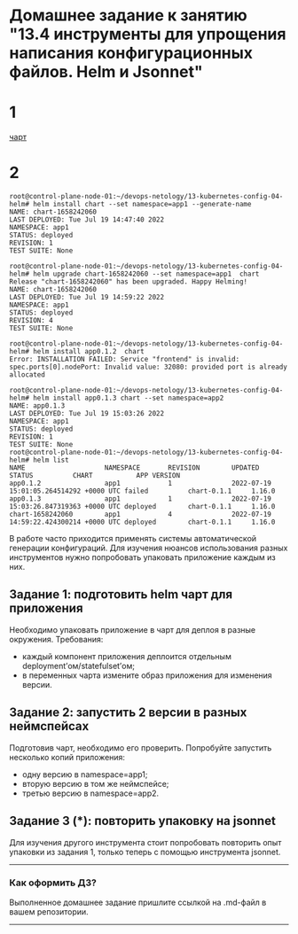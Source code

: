 # Домашнее задание к занятию "13.4 инструменты для упрощения написания конфигурационных файлов. Helm и Jsonnet"

# 1

[чарт](./chart/)

# 2

```console
root@control-plane-node-01:~/devops-netology/13-kubernetes-config-04-helm# helm install chart --set namespace=app1 --generate-name
NAME: chart-1658242060
LAST DEPLOYED: Tue Jul 19 14:47:40 2022
NAMESPACE: app1
STATUS: deployed
REVISION: 1
TEST SUITE: None

root@control-plane-node-01:~/devops-netology/13-kubernetes-config-04-helm# helm upgrade chart-1658242060 --set namespace=app1  chart
Release "chart-1658242060" has been upgraded. Happy Helming!
NAME: chart-1658242060
LAST DEPLOYED: Tue Jul 19 14:59:22 2022
NAMESPACE: app1
STATUS: deployed
REVISION: 4
TEST SUITE: None

root@control-plane-node-01:~/devops-netology/13-kubernetes-config-04-helm# helm install app0.1.2  chart
Error: INSTALLATION FAILED: Service "frontend" is invalid: spec.ports[0].nodePort: Invalid value: 32080: provided port is already allocated

root@control-plane-node-01:~/devops-netology/13-kubernetes-config-04-helm# helm install app0.1.3 chart --set namespace=app2
NAME: app0.1.3
LAST DEPLOYED: Tue Jul 19 15:03:26 2022
NAMESPACE: app1
STATUS: deployed
REVISION: 1
TEST SUITE: None
root@control-plane-node-01:~/devops-netology/13-kubernetes-config-04-helm# helm list
NAME                    NAMESPACE       REVISION        UPDATED                                 STATUS          CHART           APP VERSION
app0.1.2                app1            1               2022-07-19 15:01:05.264514292 +0000 UTC failed          chart-0.1.1     1.16.0
app0.1.3                app1            1               2022-07-19 15:03:26.847319363 +0000 UTC deployed        chart-0.1.1     1.16.0
chart-1658242060        app1            4               2022-07-19 14:59:22.424300214 +0000 UTC deployed        chart-0.1.1     1.16.0

```

В работе часто приходится применять системы автоматической генерации конфигураций. Для изучения нюансов использования разных инструментов нужно попробовать упаковать приложение каждым из них.

## Задание 1: подготовить helm чарт для приложения
Необходимо упаковать приложение в чарт для деплоя в разные окружения. Требования:
* каждый компонент приложения деплоится отдельным deployment’ом/statefulset’ом;
* в переменных чарта измените образ приложения для изменения версии.

## Задание 2: запустить 2 версии в разных неймспейсах
Подготовив чарт, необходимо его проверить. Попробуйте запустить несколько копий приложения:
* одну версию в namespace=app1;
* вторую версию в том же неймспейсе;
* третью версию в namespace=app2.

## Задание 3 (*): повторить упаковку на jsonnet
Для изучения другого инструмента стоит попробовать повторить опыт упаковки из задания 1, только теперь с помощью инструмента jsonnet.

---

### Как оформить ДЗ?

Выполненное домашнее задание пришлите ссылкой на .md-файл в вашем репозитории.

---
